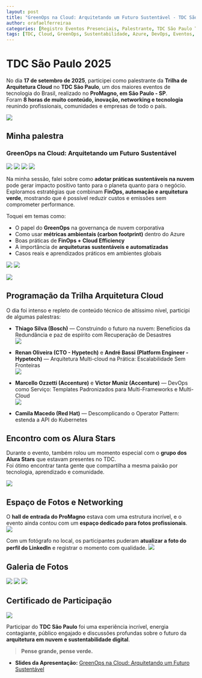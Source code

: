 ```yaml
---
layout: post
title: "GreenOps na Cloud: Arquitetando um Futuro Sustentável - TDC São Paulo 2025"
author: orafaelferreiraa
categories: [Registro Eventos Presenciais, Palestrante, TDC São Paulo Trilha de Arquitetura Cloud 2025]
tags: [TDC, Cloud, GreenOps, Sustentabilidade, Azure, DevOps, Eventos, Comunidade]
---
```


# TDC São Paulo 2025

No dia **17 de setembro de 2025**, participei como palestrante da **Trilha de Arquitetura Cloud** no **TDC São Paulo**, um dos maiores eventos de tecnologia do Brasil, realizado no **ProMagno, em São Paulo - SP**.  
Foram **8 horas de muito conteúdo, inovação, networking e tecnologia** reunindo profissionais, comunidades e empresas de todo o país.

![](https://stoblobcertificados011.blob.core.windows.net/imagens-blog/posts/TDCSP25/01.png)

## Minha palestra

### GreenOps na Cloud: Arquitetando um Futuro Sustentável

![](https://stoblobcertificados011.blob.core.windows.net/imagens-blog/posts/TDCSP25/02.jpg)
![](https://stoblobcertificados011.blob.core.windows.net/imagens-blog/posts/TDCSP25/03.jpg)
![](https://stoblobcertificados011.blob.core.windows.net/imagens-blog/posts/TDCSP25/04.jpg)
![](https://stoblobcertificados011.blob.core.windows.net/imagens-blog/posts/TDCSP25/05.jpg)

Na minha sessão, falei sobre como **adotar práticas sustentáveis na nuvem** pode gerar impacto positivo tanto para o planeta quanto para o negócio.  
Exploramos estratégias que combinam **FinOps, automação e arquitetura verde**, mostrando que é possível reduzir custos e emissões sem comprometer performance.

Toquei em temas como:
- O papel do **GreenOps** na governança de nuvem corporativa  
- Como usar **métricas ambientais (carbon footprint)** dentro do Azure  
- Boas práticas de **FinOps + Cloud Efficiency**  
- A importância de **arquiteturas sustentáveis e automatizadas**  
- Casos reais e aprendizados práticos em ambientes globais  

![](https://stoblobcertificados011.blob.core.windows.net/imagens-blog/posts/TDCSP25/07.jpg)
![](https://stoblobcertificados011.blob.core.windows.net/imagens-blog/posts/TDCSP25/06.jpg)

![](https://stoblobcertificados011.blob.core.windows.net/imagens-blog/posts/TDC-SP/rafael-palestra.jpg)

## Programação da Trilha Arquitetura Cloud

O dia foi intenso e repleto de conteúdo técnico de altíssimo nível, participi de algumas palestras:

- **Thiago Silva (Bosch)** — Construindo o futuro na nuvem: Benefícios da Redundância e paz de espírito com Recuperação de Desastres  
![](https://stoblobcertificados011.blob.core.windows.net/imagens-blog/posts/TDCSP25/thiago.jpg)

- **Renan Oliveira (CTO - Hypetech)** e **André Bassi (Platform Engineer - Hypetech)** — Arquitetura Multi-cloud na Prática: Escalabilidade Sem Fronteiras  
![](https://stoblobcertificados011.blob.core.windows.net/imagens-blog/posts/TDCSP25/multicloud.jpg)

- **Marcello Ozzetti (Accenture)** e **Victor Muniz (Accenture)** — DevOps como Serviço: Templates Padronizados para Multi-Frameworks e Multi-Cloud  
![](https://stoblobcertificados011.blob.core.windows.net/imagens-blog/posts/TDCSP25/acc.jpeg)

- **Camila Macedo (Red Hat)** — Descomplicando o Operator Pattern: estenda a API do Kubernetes  

## Encontro com os Alura Stars

Durante o evento, também rolou um momento especial com o **grupo dos Alura Stars** que estavam presentes no TDC.  
Foi ótimo encontrar tanta gente que compartilha a mesma paixão por tecnologia, aprendizado e comunidade.  

![](https://stoblobcertificados011.blob.core.windows.net/imagens-blog/posts/TDCSP25/13.jpg)

## Espaço de Fotos e Networking

O **hall de entrada do ProMagno** estava com uma estrutura incrível, e o evento ainda contou com um **espaço dedicado para fotos profissionais**.  
![](https://stoblobcertificados011.blob.core.windows.net/imagens-blog/posts/TDCSP25/12.jpg)

Com um fotógrafo no local, os participantes puderam **atualizar a foto do perfil do LinkedIn** e registrar o momento com qualidade.
![](https://stoblobcertificados011.blob.core.windows.net/imagens-blog/posts/TDCSP25/14.jpg)

## Galeria de Fotos

![](https://stoblobcertificados011.blob.core.windows.net/imagens-blog/posts/TDCSP25/08.jpg)
![](https://stoblobcertificados011.blob.core.windows.net/imagens-blog/posts/TDCSP25/09.jpg)
![](https://stoblobcertificados011.blob.core.windows.net/imagens-blog/posts/TDCSP25/11.jpg)

## Certificado de Participação

![](https://stoblobcertificados011.blob.core.windows.net/imagens-blog/posts/TDCSP25/Certificado.png)

Participar do **TDC São Paulo** foi uma experiência incrível, energia contagiante, público engajado e discussões profundas sobre o futuro da **arquitetura em nuvem e sustentabilidade digital**.  

> **Pense grande, pense verde.**

- <i class="fa-regular fa-folder-open"></i> **Slides da Apresentação:** [GreenOps na Cloud: Arquitetando um Futuro Sustentável ](https://stoblobcertificados011.blob.core.windows.net/palestras/tdc-greenops-25.pdf)
